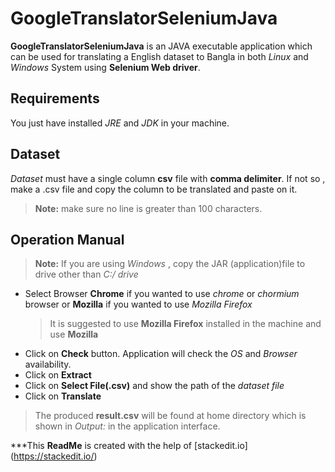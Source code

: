 # GoogleTranslatorSeleniumJava 

**GoogleTranslatorSeleniumJava**  is   an JAVA executable application which can be used for translating a English dataset to Bangla in both *Linux* and *Windows* System using **Selenium Web driver**. 
## Requirements 
You just have installed *JRE* and *JDK* in your machine. 
## Dataset
*Dataset* must have a single column **csv** file with **comma delimiter**. If not so , make a .csv file and copy the column to be translated and paste on it.

> **Note:**  make sure no line is greater than 100 characters.
## Operation Manual
>**Note:** If you are using *Windows* , copy the JAR (application)file to drive  other than *C:/ drive*
- Select Browser **Chrome** if you wanted to use *chrome* or *chormium* browser or **Mozilla** if you wanted to use *Mozilla Firefox*
	>It is suggested to use **Mozilla Firefox** installed in the machine and use **Mozilla** 
- Click on **Check** button. Application will check the *OS* and *Browser* availability. 
- Click on **Extract** 
- Click on **Select File(.csv)** and show the path of the *dataset file*
- Click on **Translate**
>  The produced **result.csv** will be found at home directory which is shown in *Output:* in the application interface. 



 ***This **ReadMe** is created with the help of [stackedit.io]
(https://stackedit.io/)
